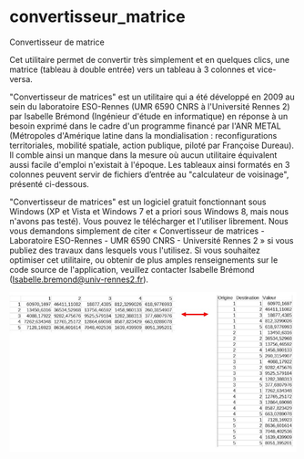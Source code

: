 # convertisseur_matrice
Convertisseur de matrice

Cet utilitaire permet de convertir très simplement et en quelques clics, une matrice (tableau à double entrée) vers un tableau à 3 colonnes et vice-versa.

"Convertisseur de matrices" est un utilitaire qui a été développé en 2009 au sein du laboratoire ESO-Rennes (UMR 6590 CNRS à l'Université Rennes 2) par Isabelle Brémond (Ingénieur d'étude en informatique) en réponse à un besoin exprimé dans le cadre d'un programme financé par l'ANR METAL (Métropoles d'Amérique latine dans la mondialisation : reconfigurations territoriales, mobilité spatiale, action publique, piloté par Françoise Dureau). Il comble ainsi un manque dans la mesure où aucun utilitaire équivalent aussi facile d'emploi n'existait à l'époque. Les tableaux ainsi formatés en 3 colonnes peuvent servir de fichiers d’entrée au "calculateur de voisinage", présenté ci-dessous.

"Convertisseur de matrices" est un logiciel gratuit fonctionnant sous Windows (XP et Vista et Windows 7 et a priori sous Windows 8, mais nous n'avons pas testé). Vous pouvez le télécharger et l'utiliser librement. Nous vous demandons simplement de citer « Convertisseur de matrices - Laboratoire ESO-Rennes - UMR 6590 CNRS - Université Rennes 2 » si vous publiez des travaux dans lesquels vous l'utilisez. Si vous souhaitez optimiser cet utilitaire, ou obtenir de plus amples renseignements sur le code source de l'application, veuillez contacter Isabelle Brémond (Isabelle.bremond@univ-rennes2.fr).

<img src="convertisseur.jpg">
